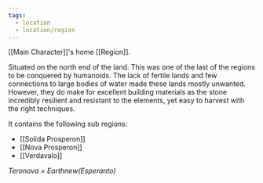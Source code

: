 ```yaml
---
tags:
  - location
  - location/region
---
```

[[Main Character]]'s home [[Region]].

Situated on the north end of the land. This was one of the last of the regions to be conquered by humanoids. The lack of fertile lands and few connections to large bodies of water made these lands mostly unwanted. However, they do make for excellent building materials as the stone incredibly resilient and resistant to the elements, yet easy to harvest with the right techniques. 

It contains the following sub regions:
- [[Solida Prosperon]]
- [[Nova Prosperon]]
- [[Verdavalo]]

*Teronova = Earthnew(Esperanto)*